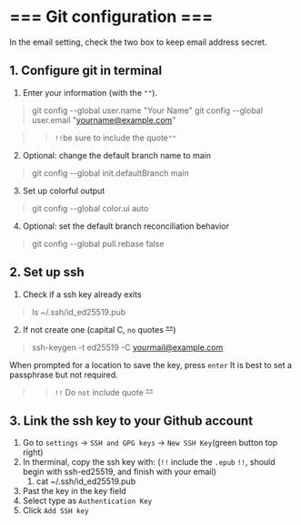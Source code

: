 # === Git configuration ===

In the email setting, check the two box to keep email address secret.


## 1. Configure git in terminal

1. Enter your information (with the `""`).
>git config --global user.name "Your Name"
>git config --global user.email "yourname@example.com"
 
>> `!!`be sure to include the quote`""`

2. Optional: change the default branch name to main
>git config --global init.defaultBranch main

3. Set up colorful output
>git config --global color.ui auto

4. Optional: set the default branch reconciliation behavior
>git config --global pull.rebase false

## 2. Set up ssh

1. Check if a ssh key already exits
> ls ~/.ssh/id_ed25519.pub

2. If not create one (capital C, `no` quotes ~~""~~)
> ssh-keygen -t ed25519 -C yourmail@example.com

When prompted for a location to save the key, press `enter`
It is best to set a passphrase but not required.
 
>> `!!` Do `not` include quote ~~""~~

## 3. Link the ssh key to your Github account

1. Go to `settings` -> `SSH and GPG keys` -> `New SSH Key`(green button top right)
2. In therminal, copy the ssh key with: (`!!` include the `.epub` `!!`, should begin with ssh-ed25519, and finish with your email)
    1. cat ~/.ssh/id_ed25519.pub
3. Past the key in the key field
4. Select type as `Authentication Key`
5. Click `Add SSH key`
